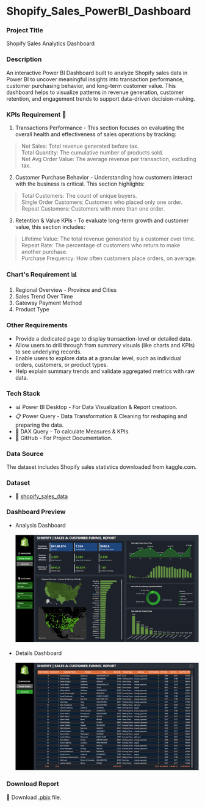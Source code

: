 # Shopify_Sales_PowerBI_Dashboard

### Project Title
Shopify Sales Analytics Dashboard

### Description
An interactive Power BI Dashboard built to analyze Shopify sales data in Power BI to uncover meaningful insights into transaction performance, customer purchasing behavior, and long-term customer value.
This dashboard helps to visualize patterns in revenue generation, customer retention, and engagement trends to support data-driven decision-making.

### KPIs Requirement :scroll:
1. Transactions Performance - This section focuses on evaluating the overall health and effectiveness of sales operations by tracking:<br>
> Net Sales: Total revenue generated before tax.<br>
> Total Quantity: The cumulative number of products sold.<br>
> Net Avg Order Value: The average revenue per transaction, excluding tax.

2. Customer Purchase Behavior - Understanding how customers interact with the business is critical. This section highlights:<br>
> Total Customers: The count of unique buyers.<br>
> Single Order Customers: Customers who placed only one order.<br>
> Repeat Customers: Customers with more than one order.<br>

3. Retention & Value KPIs - To evaluate long-term growth and customer value, this section includes:<br>
> Lifetime Value: The total revenue generated by a customer over time.<br>
> Repeat Rate: The percentage of customers who return to make another purchase.<br>
> Purchase Frequency: How often customers place orders, on average.<br>

### Chart's Requirement :bar_chart:
1. Regional Overview - Province and Cities
2. Sales Trend Over Time
3. Gateway Payment Method
4. Product Type

### Other Requirements
- Provide a dedicated page to display transaction-level or detailed data.
- Allow users to drill through from summary visuals (like charts and KPIs) to see underlying records.
- Enable users to explore data at a granular level, such as individual orders, customers, or product types.
- Help explain summary trends and validate aggregated metrics with raw data.

### Tech Stack
- :bar_chart: Power BI Desktop - For Data Visualization & Report creatioon.
- :clipboard: Power Query - Data Transformation & Cleaning for reshaping and preparing the data.
- :brain: DAX Query -  To calculate Measures & KPIs.
- :ledger: GitHub - For Project Documentation.

### Data Source
The dataset includes Shopify sales statistics downloaded from kaggle.com.

### Dataset
- :open_file_folder: [shopify_sales_data](https://github.com/araza01/Shopify_Sales_PowerBI_Dashboard/blob/master/Shopify_Sales_Data.xlsx)

### Dashboard Preview
- Analysis Dashboard <br><br> ![image](https://github.com/araza01/Shopify_Sales_PowerBI_Dashboard/blob/master/Snapshot_of_Analysis_Dashboard.png) <br><br>
- Details Dashboard <br><br> ![image](https://github.com/araza01/Shopify_Sales_PowerBI_Dashboard/blob/master/Snapshot_of_Details_Dashboard.png)

### Download Report
:file_folder: Download [.pbix](https://github.com/araza01/Shopify_Sales_PowerBI_Dashboard/blob/master/Shopify_Analysis.pbix) file.
